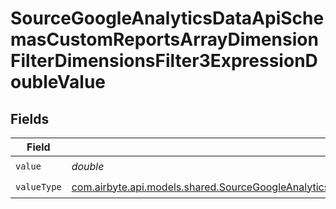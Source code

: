 # SourceGoogleAnalyticsDataApiSchemasCustomReportsArrayDimensionFilterDimensionsFilter3ExpressionDoubleValue


## Fields

| Field                                                                                                                                                                                                                                                                                             | Type                                                                                                                                                                                                                                                                                              | Required                                                                                                                                                                                                                                                                                          | Description                                                                                                                                                                                                                                                                                       |
| ------------------------------------------------------------------------------------------------------------------------------------------------------------------------------------------------------------------------------------------------------------------------------------------------- | ------------------------------------------------------------------------------------------------------------------------------------------------------------------------------------------------------------------------------------------------------------------------------------------------- | ------------------------------------------------------------------------------------------------------------------------------------------------------------------------------------------------------------------------------------------------------------------------------------------------- | ------------------------------------------------------------------------------------------------------------------------------------------------------------------------------------------------------------------------------------------------------------------------------------------------- |
| `value`                                                                                                                                                                                                                                                                                           | *double*                                                                                                                                                                                                                                                                                          | :heavy_check_mark:                                                                                                                                                                                                                                                                                | N/A                                                                                                                                                                                                                                                                                               |
| `valueType`                                                                                                                                                                                                                                                                                       | [com.airbyte.api.models.shared.SourceGoogleAnalyticsDataApiSchemasCustomReportsArrayDimensionFilterDimensionsFilter3ExpressionFilterFilterValueType](../../models/shared/SourceGoogleAnalyticsDataApiSchemasCustomReportsArrayDimensionFilterDimensionsFilter3ExpressionFilterFilterValueType.md) | :heavy_check_mark:                                                                                                                                                                                                                                                                                | N/A                                                                                                                                                                                                                                                                                               |